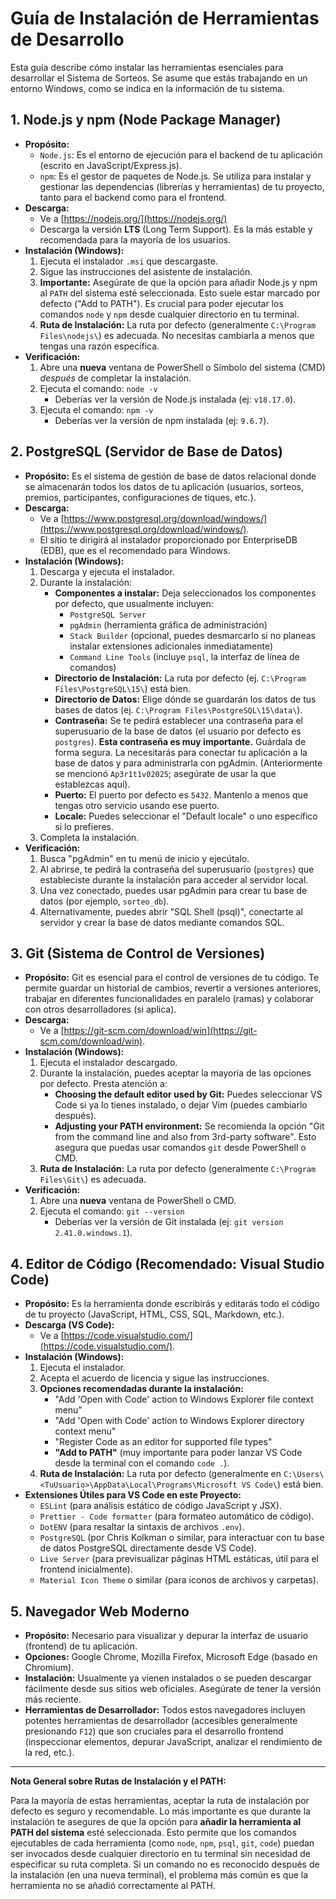 # Guía de Instalación de Herramientas de Desarrollo

Esta guía describe cómo instalar las herramientas esenciales para desarrollar el Sistema de Sorteos. Se asume que estás trabajando en un entorno Windows, como se indica en la información de tu sistema.

## 1. Node.js y npm (Node Package Manager)

*   **Propósito:**
    *   `Node.js`: Es el entorno de ejecución para el backend de tu aplicación (escrito en JavaScript/Express.js).
    *   `npm`: Es el gestor de paquetes de Node.js. Se utiliza para instalar y gestionar las dependencias (librerías y herramientas) de tu proyecto, tanto para el backend como para el frontend.
*   **Descarga:**
    *   Ve a [https://nodejs.org/](https://nodejs.org/)
    *   Descarga la versión **LTS** (Long Term Support). Es la más estable y recomendada para la mayoría de los usuarios.
*   **Instalación (Windows):**
    1.  Ejecuta el instalador `.msi` que descargaste.
    2.  Sigue las instrucciones del asistente de instalación.
    3.  **Importante:** Asegúrate de que la opción para añadir Node.js y npm al `PATH` del sistema esté seleccionada. Esto suele estar marcado por defecto ("Add to PATH"). Es crucial para poder ejecutar los comandos `node` y `npm` desde cualquier directorio en tu terminal.
    4.  **Ruta de Instalación:** La ruta por defecto (generalmente `C:\Program Files\nodejs\`) es adecuada. No necesitas cambiarla a menos que tengas una razón específica.
*   **Verificación:**
    1.  Abre una **nueva** ventana de PowerShell o Símbolo del sistema (CMD) *después* de completar la instalación.
    2.  Ejecuta el comando: `node -v`
        *   Deberías ver la versión de Node.js instalada (ej: `v18.17.0`).
    3.  Ejecuta el comando: `npm -v`
        *   Deberías ver la versión de npm instalada (ej: `9.6.7`).

## 2. PostgreSQL (Servidor de Base de Datos)

*   **Propósito:** Es el sistema de gestión de base de datos relacional donde se almacenarán todos los datos de tu aplicación (usuarios, sorteos, premios, participantes, configuraciones de tiques, etc.).
*   **Descarga:**
    *   Ve a [https://www.postgresql.org/download/windows/](https://www.postgresql.org/download/windows/).
    *   El sitio te dirigirá al instalador proporcionado por EnterpriseDB (EDB), que es el recomendado para Windows.
*   **Instalación (Windows):**
    1.  Descarga y ejecuta el instalador.
    2.  Durante la instalación:
        *   **Componentes a instalar:** Deja seleccionados los componentes por defecto, que usualmente incluyen:
            *   `PostgreSQL Server`
            *   `pgAdmin` (herramienta gráfica de administración)
            *   `Stack Builder` (opcional, puedes desmarcarlo si no planeas instalar extensiones adicionales inmediatamente)
            *   `Command Line Tools` (incluye `psql`, la interfaz de línea de comandos)
        *   **Directorio de Instalación:** La ruta por defecto (ej. `C:\Program Files\PostgreSQL\15\`) está bien.
        *   **Directorio de Datos:** Elige dónde se guardarán los datos de tus bases de datos (ej. `C:\Program Files\PostgreSQL\15\data\`).
        *   **Contraseña:** Se te pedirá establecer una contraseña para el superusuario de la base de datos (el usuario por defecto es `postgres`). **Esta contraseña es muy importante.** Guárdala de forma segura. La necesitarás para conectar tu aplicación a la base de datos y para administrarla con pgAdmin. (Anteriormente se mencionó `Ap3r1t1v02025`; asegúrate de usar la que establezcas aquí).
        *   **Puerto:** El puerto por defecto es `5432`. Mantenlo a menos que tengas otro servicio usando ese puerto.
        *   **Locale:** Puedes seleccionar el "Default locale" o uno específico si lo prefieres.
    3.  Completa la instalación.
*   **Verificación:**
    1.  Busca "pgAdmin" en tu menú de inicio y ejecútalo.
    2.  Al abrirse, te pedirá la contraseña del superusuario (`postgres`) que estableciste durante la instalación para acceder al servidor local.
    3.  Una vez conectado, puedes usar pgAdmin para crear tu base de datos (por ejemplo, `sorteo_db`).
    4.  Alternativamente, puedes abrir "SQL Shell (psql)", conectarte al servidor y crear la base de datos mediante comandos SQL.

## 3. Git (Sistema de Control de Versiones)

*   **Propósito:** Git es esencial para el control de versiones de tu código. Te permite guardar un historial de cambios, revertir a versiones anteriores, trabajar en diferentes funcionalidades en paralelo (ramas) y colaborar con otros desarrolladores (si aplica).
*   **Descarga:**
    *   Ve a [https://git-scm.com/download/win](https://git-scm.com/download/win).
*   **Instalación (Windows):**
    1.  Ejecuta el instalador descargado.
    2.  Durante la instalación, puedes aceptar la mayoría de las opciones por defecto. Presta atención a:
        *   **Choosing the default editor used by Git:** Puedes seleccionar VS Code si ya lo tienes instalado, o dejar Vim (puedes cambiarlo después).
        *   **Adjusting your PATH environment:** Se recomienda la opción "Git from the command line and also from 3rd-party software". Esto asegura que puedas usar comandos `git` desde PowerShell o CMD.
    3.  **Ruta de Instalación:** La ruta por defecto (generalmente `C:\Program Files\Git\`) es adecuada.
*   **Verificación:**
    1.  Abre una **nueva** ventana de PowerShell o CMD.
    2.  Ejecuta el comando: `git --version`
        *   Deberías ver la versión de Git instalada (ej: `git version 2.41.0.windows.1`).

## 4. Editor de Código (Recomendado: Visual Studio Code)

*   **Propósito:** Es la herramienta donde escribirás y editarás todo el código de tu proyecto (JavaScript, HTML, CSS, SQL, Markdown, etc.).
*   **Descarga (VS Code):**
    *   Ve a [https://code.visualstudio.com/](https://code.visualstudio.com/).
*   **Instalación (Windows):**
    1.  Ejecuta el instalador.
    2.  Acepta el acuerdo de licencia y sigue las instrucciones.
    3.  **Opciones recomendadas durante la instalación:**
        *   "Add 'Open with Code' action to Windows Explorer file context menu"
        *   "Add 'Open with Code' action to Windows Explorer directory context menu"
        *   "Register Code as an editor for supported file types"
        *   **"Add to PATH"** (muy importante para poder lanzar VS Code desde la terminal con el comando `code .`).
    4.  **Ruta de Instalación:** La ruta por defecto (generalmente en `C:\Users\<TuUsuario>\AppData\Local\Programs\Microsoft VS Code\`) está bien.
*   **Extensiones Útiles para VS Code en este Proyecto:**
    *   `ESLint` (para análisis estático de código JavaScript y JSX).
    *   `Prettier - Code formatter` (para formateo automático de código).
    *   `DotENV` (para resaltar la sintaxis de archivos `.env`).
    *   `PostgreSQL` (por Chris Kolkman o similar, para interactuar con tu base de datos PostgreSQL directamente desde VS Code).
    *   `Live Server` (para previsualizar páginas HTML estáticas, útil para el frontend inicialmente).
    *   `Material Icon Theme` o similar (para iconos de archivos y carpetas).

## 5. Navegador Web Moderno

*   **Propósito:** Necesario para visualizar y depurar la interfaz de usuario (frontend) de tu aplicación.
*   **Opciones:** Google Chrome, Mozilla Firefox, Microsoft Edge (basado en Chromium).
*   **Instalación:** Usualmente ya vienen instalados o se pueden descargar fácilmente desde sus sitios web oficiales. Asegúrate de tener la versión más reciente.
*   **Herramientas de Desarrollador:** Todos estos navegadores incluyen potentes herramientas de desarrollador (accesibles generalmente presionando `F12`) que son cruciales para el desarrollo frontend (inspeccionar elementos, depurar JavaScript, analizar el rendimiento de la red, etc.).

---

**Nota General sobre Rutas de Instalación y el PATH:**

Para la mayoría de estas herramientas, aceptar la ruta de instalación por defecto es seguro y recomendable. Lo más importante es que durante la instalación te asegures de que la opción para **añadir la herramienta al PATH del sistema** esté seleccionada. Esto permite que los comandos ejecutables de cada herramienta (como `node`, `npm`, `psql`, `git`, `code`) puedan ser invocados desde cualquier directorio en tu terminal sin necesidad de especificar su ruta completa. Si un comando no es reconocido después de la instalación (en una nueva terminal), el problema más común es que la herramienta no se añadió correctamente al PATH. 